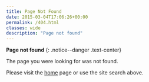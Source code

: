 ```yaml
---
title: Page Not Found
date: 2015-03-04T17:06:26+00:00
permalink: /404.html
classes: wide
description: "Page not found"
---
```

**Page not found**
{: .notice--danger .text-center}

The page you were looking for was not found.

Please visit the [home](/) page or use the site search above.
